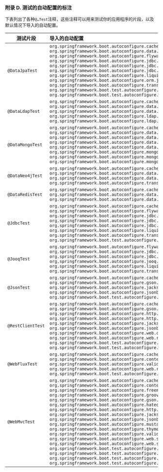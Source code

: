 ### 附录 D. 测试的自动配置的标注

下表列出了各种`@…Test`注释，这些注释可以用来测试你的应用程序的片段，以及默认情况下导入的自动配置。

|测试片段|导入的自动配置|
|------|:------|
|`@DataJpaTest`|`org.springframework.boot.autoconfigure.cache.CacheAutoConfiguration` `org.springframework.boot.autoconfigure.data.jpa.JpaRepositoriesAutoConfiguration` `org.springframework.boot.autoconfigure.flyway.FlywayAutoConfiguration` `org.springframework.boot.autoconfigure.jdbc.DataSourceAutoConfiguration` `org.springframework.boot.autoconfigure.jdbc.DataSourceTransactionManagerAutoConfiguration` `org.springframework.boot.autoconfigure.jdbc.JdbcTemplateAutoConfiguration` `org.springframework.boot.autoconfigure.liquibase.LiquibaseAutoConfiguration` `org.springframework.boot.autoconfigure.orm.jpa.HibernateJpaAutoConfiguration` `org.springframework.boot.autoconfigure.transaction.TransactionAutoConfiguration` `org.springframework.boot.test.autoconfigure.jdbc.TestDatabaseAutoConfiguration` `org.springframework.boot.test.autoconfigure.orm.jpa.TestEntityManagerAutoConfiguration`|
|`@DataLdapTest`|`org.springframework.boot.autoconfigure.cache.CacheAutoConfiguration` `org.springframework.boot.autoconfigure.data.ldap.LdapDataAutoConfiguration` `org.springframework.boot.autoconfigure.data.ldap.LdapRepositoriesAutoConfiguration` `org.springframework.boot.autoconfigure.ldap.LdapAutoConfiguration` `org.springframework.boot.autoconfigure.ldap.embedded.EmbeddedLdapAutoConfiguration`|
|`@DataMongoTest`|`org.springframework.boot.autoconfigure.cache.CacheAutoConfiguration` `org.springframework.boot.autoconfigure.data.mongo.MongoDataAutoConfiguration` `org.springframework.boot.autoconfigure.data.mongo.MongoReactiveDataAutoConfiguration` `org.springframework.boot.autoconfigure.data.mongo.MongoReactiveRepositoriesAutoConfiguration` `org.springframework.boot.autoconfigure.data.mongo.MongoRepositoriesAutoConfiguration` `org.springframework.boot.autoconfigure.mongo.MongoAutoConfiguration` `org.springframework.boot.autoconfigure.mongo.MongoReactiveAutoConfiguration` `org.springframework.boot.autoconfigure.mongo.embedded.EmbeddedMongoAutoConfiguration`|
|`@DataNeo4jTest`|`org.springframework.boot.autoconfigure.cache.CacheAutoConfiguration` `org.springframework.boot.autoconfigure.data.neo4j.Neo4jDataAutoConfiguration` `org.springframework.boot.autoconfigure.data.neo4j.Neo4jRepositoriesAutoConfiguration` `org.springframework.boot.autoconfigure.transaction.TransactionAutoConfiguration`|
|`@DataRedisTest`|`org.springframework.boot.autoconfigure.cache.CacheAutoConfiguration` `org.springframework.boot.autoconfigure.data.redis.RedisAutoConfiguration` `org.springframework.boot.autoconfigure.data.redis.RedisRepositoriesAutoConfiguration`|
|`@JdbcTest`|`org.springframework.boot.autoconfigure.cache.CacheAutoConfiguration` `org.springframework.boot.autoconfigure.flyway.FlywayAutoConfiguration` `org.springframework.boot.autoconfigure.jdbc.DataSourceAutoConfiguration` `org.springframework.boot.autoconfigure.jdbc.DataSourceTransactionManagerAutoConfiguration` `org.springframework.boot.autoconfigure.jdbc.JdbcTemplateAutoConfiguration` `org.springframework.boot.autoconfigure.liquibase.LiquibaseAutoConfiguration` `org.springframework.boot.autoconfigure.transaction.TransactionAutoConfiguration` `org.springframework.boot.test.autoconfigure.jdbc.TestDatabaseAutoConfiguration`|
|`@JooqTest`|`org.springframework.boot.autoconfigure.flyway.FlywayAutoConfiguration` `org.springframework.boot.autoconfigure.jdbc.DataSourceAutoConfiguration` `org.springframework.boot.autoconfigure.jdbc.DataSourceTransactionManagerAutoConfiguration` `org.springframework.boot.autoconfigure.jooq.JooqAutoConfiguration` `org.springframework.boot.autoconfigure.liquibase.LiquibaseAutoConfiguration` `org.springframework.boot.autoconfigure.transaction.TransactionAutoConfiguration`|
|`@JsonTest`|`org.springframework.boot.autoconfigure.cache.CacheAutoConfiguration` `org.springframework.boot.autoconfigure.gson.GsonAutoConfiguration` `org.springframework.boot.autoconfigure.jackson.JacksonAutoConfiguration` `org.springframework.boot.autoconfigure.jsonb.JsonbAutoConfiguration` `org.springframework.boot.test.autoconfigure.json.JsonTestersAutoConfiguration`|
|`@RestClientTest`|`org.springframework.boot.autoconfigure.cache.CacheAutoConfiguration` `org.springframework.boot.autoconfigure.gson.GsonAutoConfiguration` `org.springframework.boot.autoconfigure.http.HttpMessageConvertersAutoConfiguration` `org.springframework.boot.autoconfigure.http.codec.CodecsAutoConfiguration` `org.springframework.boot.autoconfigure.jackson.JacksonAutoConfiguration` `org.springframework.boot.autoconfigure.jsonb.JsonbAutoConfiguration` `org.springframework.boot.autoconfigure.web.client.RestTemplateAutoConfiguration` `org.springframework.boot.autoconfigure.web.reactive.function.client.WebClientAutoConfiguration` `org.springframework.boot.test.autoconfigure.web.client.MockRestServiceServerAutoConfiguration` `org.springframework.boot.test.autoconfigure.web.client.WebClientRestTemplateAutoConfiguration`|
|`@WebFluxTest`|`org.springframework.boot.autoconfigure.cache.CacheAutoConfiguration` `org.springframework.boot.autoconfigure.context.MessageSourceAutoConfiguration` `org.springframework.boot.autoconfigure.validation.ValidationAutoConfiguration` `org.springframework.boot.autoconfigure.web.reactive.WebFluxAutoConfiguration` `org.springframework.boot.test.autoconfigure.web.reactive.WebTestClientAutoConfiguration`|
|`@WebMvcTest`|`org.springframework.boot.autoconfigure.cache.CacheAutoConfiguration` `org.springframework.boot.autoconfigure.context.MessageSourceAutoConfiguration` `org.springframework.boot.autoconfigure.freemarker.FreeMarkerAutoConfiguration` `org.springframework.boot.autoconfigure.groovy.template.GroovyTemplateAutoConfiguration` `org.springframework.boot.autoconfigure.gson.GsonAutoConfiguration` `org.springframework.boot.autoconfigure.hateoas.HypermediaAutoConfiguration` `org.springframework.boot.autoconfigure.http.HttpMessageConvertersAutoConfiguration` `org.springframework.boot.autoconfigure.jackson.JacksonAutoConfiguration` `org.springframework.boot.autoconfigure.jsonb.JsonbAutoConfiguration` `org.springframework.boot.autoconfigure.mustache.MustacheAutoConfiguration` `org.springframework.boot.autoconfigure.thymeleaf.ThymeleafAutoConfiguration` `org.springframework.boot.autoconfigure.validation.ValidationAutoConfiguration` `org.springframework.boot.autoconfigure.web.servlet.WebMvcAutoConfiguration` `org.springframework.boot.autoconfigure.web.servlet.error.ErrorMvcAutoConfiguration` `org.springframework.boot.test.autoconfigure.web.servlet.MockMvcAutoConfiguration` `org.springframework.boot.test.autoconfigure.web.servlet.MockMvcSecurityAutoConfiguration` `org.springframework.boot.test.autoconfigure.web.servlet.MockMvcWebClientAutoConfiguration` `org.springframework.boot.test.autoconfigure.web.servlet.MockMvcWebDriverAutoConfiguration`|

